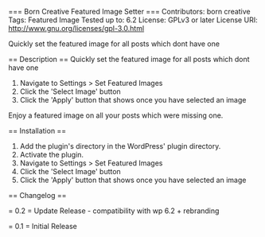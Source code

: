 === Born Creative Featured Image Setter ===
Contributors: born creative
Tags: Featured Image
Tested up to: 6.2
License: GPLv3 or later
License URI: http://www.gnu.org/licenses/gpl-3.0.html

Quickly set the featured image for all posts which dont have one

== Description ==
Quickly set the featured image for all posts which dont have one

1. Navigate to Settings > Set Featured Images
1. Click the 'Select Image' button
1. Click the 'Apply' button that shows once you have selected an image

Enjoy a featured image on all your posts which were missing one.

== Installation ==

1. Add the plugin's directory in the WordPress' plugin directory.
1. Activate the plugin.
1. Navigate to Settings > Set Featured Images
1. Click the 'Select Image' button
1. Click the 'Apply' button that shows once you have selected an image

== Changelog ==

= 0.2 =
Update Release - compatibility with wp 6.2 + rebranding

= 0.1 =
Initial Release